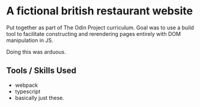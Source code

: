 # A fictional british restaurant website

Put together as part of The Odin Project curriculum. Goal was to use a build tool to facilitate
constructing and rerendering pages entirely with DOM manipulation in JS.

Doing this was arduous.

## Tools / Skills Used
- webpack
- typescript
- basically just these.